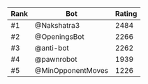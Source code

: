 Rank|Bot|Rating
---|---|---
#1|@Nakshatra3|2484
#2|@OpeningsBot|2266
#3|@anti-bot|2262
#4|@pawnrobot|1939
#5|@MinOpponentMoves|1226
